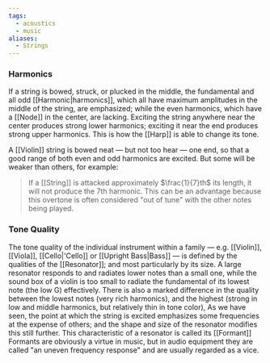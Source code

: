 ```yaml
---
tags:
  - acoustics
  - music
aliases:
  - Strings
---
```

### Harmonics
If a string is bowed, struck, or plucked in the middle, the fundamental and all odd [[Harmonic|harmonics]], which all have maximum amplitudes in the middle of the string, are emphasized; while the even harmonics, which have a [[Node]] in the center, are lacking. Exciting the string anywhere near the center produces strong lower harmonics; exciting it near the end produces strong upper harmonics. This is how the [[Harp]] is able to change its tone. 

A [[Violin]] string is bowed neat — but not too hear — one end, so that a good range of both even and odd harmonics are excited. But some will be weaker than others, for example:

> If a [[String]] is attacked approximately $\frac{1}{7}th$ its length, it will not produce the 7th harmonic. This can be an advantage because this overtone is often considered "out of tune" with the other notes being played.

### Tone Quality
The tone quality of the individual instrument within a family — e.g. [[Violin]], [[Viola]], [[Cello|'Cello]] or [[Upright Bass|Bass]] — is defined by the qualities of the [[Resonator]]; and most particularly by its size. A large resonator responds to and radiates lower notes than a small one, while the sound box of a violin is too small to radiate the fundamental of its lowest note (the low G) effectively. There is also a marked difference in the quality between the lowest notes (very rich harmonics), and the highest (strong in low and middle harmonics, but relatively thin in tone color), 
As we have seen, the point at which the string is excited emphasizes some frequencies at the expense of others; and the shape and size of the resonator modifies this still further. This characteristic of a resonator is called its [[Formant]] Formants are obviously a virtue in music, but in audio equipment they are called "an uneven frequency response" and are usually regarded as a vice. 